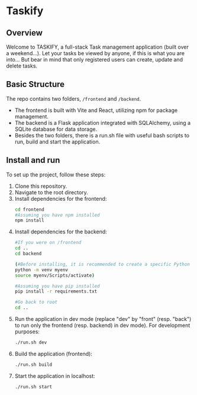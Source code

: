 # Taskify

## Overview
Welcome to TASKIFY, a full-stack Task management application (built over a weekend...). Let your tasks be viewed by anyone, if this is what you are into... But bear in mind that only registered users can create, update and delete tasks.

## Basic Structure
The repo contains two folders, ```/frontend``` and ```/backend```. 
- The frontend is built with Vite and React, utilizing npm for package management. 
- The backend is a Flask application integrated with SQLAlchemy, using a SQLite database for data storage.
- Besides the two folders, there is a run.sh file with useful bash scripts to run, build and start the application.

## Install and run
To set up the project, follow these steps:
1. Clone this repository.
2. Navigate to the root directory.
3. Install dependencies for the frontend:
   ```bash
   cd frontend
   #Assuming you have npm installed
   npm install
   ```
4. Install dependencies for the backend:
   ```bash
   #If you were on /frontend
   cd ..
   cd backend

   (#Before installing, it is recommended to create a specific Python environment for the project!! This highly depends on the OS and terminal you use. For Windows + Bash, it would look something like this:
   python -m venv myenv
   source myenv/Scripts/activate)

   #Assuming you have pip installed
   pip install -r requirements.txt

   #Go back to root
   cd ..
   ```
5. Run the application in dev mode (replace "dev" by "front" (resp. "back") to run only the frontend (resp. backend) in dev mode). For development purposes:
    ```bash
    ./run.sh dev
    ```
6. Build the application (frontend):
    ```bash
    ./run.sh build
    ```
7. Start the application in localhost:
    ```bash
    ./run.sh start
    ```